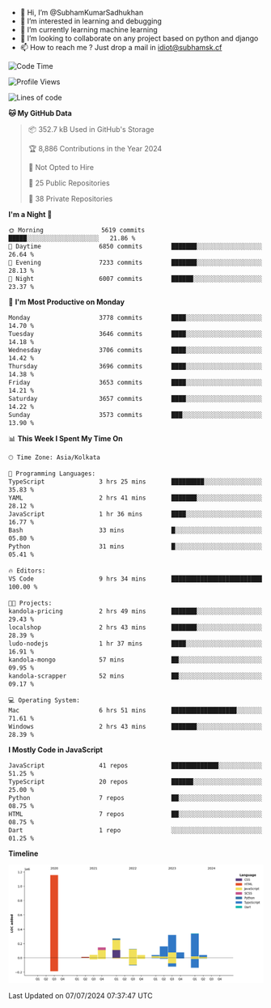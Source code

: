 - 👋 Hi, I’m @SubhamKumarSadhukhan
- 👀 I’m interested in learning and debugging
- 🌱 I’m currently learning machine learning
- 💞️ I’m looking to collaborate on any project based on python and django
- 📫 How to reach me ?
      Just drop a mail in idiot@subhamsk.cf

<!---
SubhamKumarSadhukhan/SubhamKumarSadhukhan is a ✨ special ✨ repository because its `README.md` (this file) appears on your GitHub profile.
You can click the Preview link to take a look at your changes.
--->


<!--START_SECTION:waka-->
![Code Time](http://img.shields.io/badge/Code%20Time-2%2C285%20hrs%2056%20mins-blue)

![Profile Views](http://img.shields.io/badge/Profile%20Views-0-blue)

![Lines of code](https://img.shields.io/badge/From%20Hello%20World%20I%27ve%20Written-2.7%20million%20lines%20of%20code-blue)

**🐱 My GitHub Data** 

> 📦 352.7 kB Used in GitHub's Storage 
 > 
> 🏆 8,886 Contributions in the Year 2024
 > 
> 🚫 Not Opted to Hire
 > 
> 📜 25 Public Repositories 
 > 
> 🔑 38 Private Repositories 
 > 
**I'm a Night 🦉** 

```text
🌞 Morning                5619 commits        █████░░░░░░░░░░░░░░░░░░░░   21.86 % 
🌆 Daytime                6850 commits        ███████░░░░░░░░░░░░░░░░░░   26.64 % 
🌃 Evening                7233 commits        ███████░░░░░░░░░░░░░░░░░░   28.13 % 
🌙 Night                  6007 commits        ██████░░░░░░░░░░░░░░░░░░░   23.37 % 
```
📅 **I'm Most Productive on Monday** 

```text
Monday                   3778 commits        ████░░░░░░░░░░░░░░░░░░░░░   14.70 % 
Tuesday                  3646 commits        ████░░░░░░░░░░░░░░░░░░░░░   14.18 % 
Wednesday                3706 commits        ████░░░░░░░░░░░░░░░░░░░░░   14.42 % 
Thursday                 3696 commits        ████░░░░░░░░░░░░░░░░░░░░░   14.38 % 
Friday                   3653 commits        ████░░░░░░░░░░░░░░░░░░░░░   14.21 % 
Saturday                 3657 commits        ████░░░░░░░░░░░░░░░░░░░░░   14.22 % 
Sunday                   3573 commits        ███░░░░░░░░░░░░░░░░░░░░░░   13.90 % 
```


📊 **This Week I Spent My Time On** 

```text
🕑︎ Time Zone: Asia/Kolkata

💬 Programming Languages: 
TypeScript               3 hrs 25 mins       █████████░░░░░░░░░░░░░░░░   35.83 % 
YAML                     2 hrs 41 mins       ███████░░░░░░░░░░░░░░░░░░   28.12 % 
JavaScript               1 hr 36 mins        ████░░░░░░░░░░░░░░░░░░░░░   16.77 % 
Bash                     33 mins             █░░░░░░░░░░░░░░░░░░░░░░░░   05.80 % 
Python                   31 mins             █░░░░░░░░░░░░░░░░░░░░░░░░   05.41 % 

🔥 Editors: 
VS Code                  9 hrs 34 mins       █████████████████████████   100.00 % 

🐱‍💻 Projects: 
kandola-pricing          2 hrs 49 mins       ███████░░░░░░░░░░░░░░░░░░   29.43 % 
localshop                2 hrs 43 mins       ███████░░░░░░░░░░░░░░░░░░   28.39 % 
ludo-nodejs              1 hr 37 mins        ████░░░░░░░░░░░░░░░░░░░░░   16.91 % 
kandola-mongo            57 mins             ██░░░░░░░░░░░░░░░░░░░░░░░   09.95 % 
kandola-scrapper         52 mins             ██░░░░░░░░░░░░░░░░░░░░░░░   09.17 % 

💻 Operating System: 
Mac                      6 hrs 51 mins       ██████████████████░░░░░░░   71.61 % 
Windows                  2 hrs 43 mins       ███████░░░░░░░░░░░░░░░░░░   28.39 % 
```

**I Mostly Code in JavaScript** 

```text
JavaScript               41 repos            █████████████░░░░░░░░░░░░   51.25 % 
TypeScript               20 repos            ██████░░░░░░░░░░░░░░░░░░░   25.00 % 
Python                   7 repos             ██░░░░░░░░░░░░░░░░░░░░░░░   08.75 % 
HTML                     7 repos             ██░░░░░░░░░░░░░░░░░░░░░░░   08.75 % 
Dart                     1 repo              ░░░░░░░░░░░░░░░░░░░░░░░░░   01.25 % 
```



**Timeline**

![Lines of Code chart](https://raw.githubusercontent.com/SubhamKumarSadhukhan/SubhamKumarSadhukhan/main/assets/bar_graph.png)


 Last Updated on 07/07/2024 07:37:47 UTC
<!--END_SECTION:waka-->

